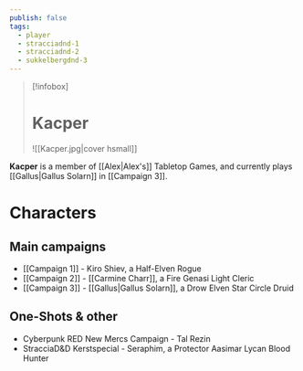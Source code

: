 ```yaml
---
publish: false
tags:
  - player
  - stracciadnd-1
  - stracciadnd-2
  - sukkelbergdnd-3
---
```

> [!infobox]  
> # Kacper
> ![[Kacper.jpg|cover hsmall]]  

**Kacper** is a member of [[Alex|Alex's]] Tabletop Games, and currently plays [[Gallus|Gallus Solarn]] in [[Campaign 3]].
# Characters
## Main campaigns
- [[Campaign 1]] - Kiro Shiev, a Half-Elven Rogue
- [[Campaign 2]] - [[Carmine Charr]], a Fire Genasi Light Cleric
- [[Campaign 3]] - [[Gallus|Gallus Solarn]], a Drow Elven Star Circle Druid
## One-Shots & other
- Cyberpunk RED New Mercs Campaign - Tal Rezin
- StracciaD&D Kerstspecial - Seraphim, a Protector Aasimar Lycan Blood Hunter